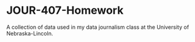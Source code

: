 # JOUR-407-Homework
A collection of data used in my data journalism class at the University of Nebraska-Lincoln.
